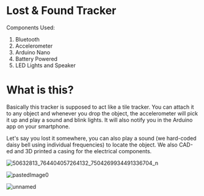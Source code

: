 # Lost & Found Tracker

Components Used:
1. Bluetooth
2. Accelerometer
3. Arduino Nano
4. Battery Powered
5. LED Lights and Speaker

# What is this?
Basically this tracker is supposed to act like a tile tracker. You can attach it to any object and whenever you drop the object, the accelerometer will pick it up and play a sound and blink lights. It will also notify you in the Arduino app on your smartphone.

Let's say you lost it somewhere, you can also play a sound (we hard-coded daisy bell using individual frequencies) to locate the object. We also CAD-ed and 3D printed a casing for the electrical components. 

![50632813_764404057264132_7504269934491336704_n](https://user-images.githubusercontent.com/46907468/71510812-bb568f00-28c2-11ea-8917-1b5cf6b6012f.jpg)

![pastedImage0](https://user-images.githubusercontent.com/46907468/71510836-cdd0c880-28c2-11ea-9332-7341e2e78bfe.png)

![unnamed](https://user-images.githubusercontent.com/46907468/71510842-d45f4000-28c2-11ea-9acb-732aa4c78ee0.png)
